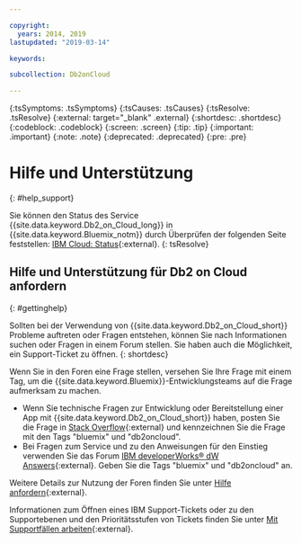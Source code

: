 ```yaml
---

copyright:
  years: 2014, 2019
lastupdated: "2019-03-14"

keywords: 

subcollection: Db2onCloud

---
```


<!-- Attribute definitions --> 
{:tsSymptoms: .tsSymptoms} 
{:tsCauses: .tsCauses} 
{:tsResolve: .tsResolve} 
{:external: target="_blank" .external}
{:shortdesc: .shortdesc}
{:codeblock: .codeblock}
{:screen: .screen}
{:tip: .tip}
{:important: .important}
{:note: .note}
{:deprecated: .deprecated}
{:pre: .pre}

# Hilfe und Unterstützung
{: #help_support}

Sie können den Status des Service {{site.data.keyword.Db2_on_Cloud_long}} in {{site.data.keyword.Bluemix_notm}} durch Überprüfen der folgenden Seite feststellen: [IBM Cloud: Status](https://cloud.ibm.com/status?selected=status){:external}.
{: tsResolve}

<!--* Status monitoring:
  * [All regions](https://cloud.ibm.com/status?selected=status){:external} -->

## Hilfe und Unterstützung für Db2 on Cloud anfordern
{: #gettinghelp}

Sollten bei der Verwendung von {{site.data.keyword.Db2_on_Cloud_short}} Probleme auftreten oder Fragen entstehen, können Sie nach Informationen suchen oder Fragen in einem Forum stellen. Sie haben auch die Möglichkeit, ein Support-Ticket zu öffnen.
{: shortdesc}

Wenn Sie in den Foren eine Frage stellen, versehen Sie Ihre Frage mit einem Tag, um die {{site.data.keyword.Bluemix}}-Entwicklungsteams auf die Frage aufmerksam zu machen.

* Wenn Sie technische Fragen zur Entwicklung oder Bereitstellung einer App mit {{site.data.keyword.Db2_on_Cloud_short}} haben, posten Sie die Frage in [Stack Overflow](https://stackoverflow.com/questions/ask/advice?){:external} und kennzeichnen Sie die Frage mit den Tags "bluemix" und "db2oncloud".
* Bei Fragen zum Service und zu den Anweisungen für den Einstieg verwenden Sie das Forum [IBM developerWorks® dW Answers](https://developer.ibm.com/answers/questions/ask/?smartspace=bluemix){:external}. Geben Sie die Tags "bluemix" und "db2oncloud" an.

Weitere Details zur Nutzung der Foren finden Sie unter [Hilfe anfordern](/docs/get-support?topic=get-support-getting-customer-support#using-avatar){:external}.

Informationen zum Öffnen eines IBM Support-Tickets oder zu den Supportebenen und den Prioritätsstufen von Tickets finden Sie unter [Mit Supportfällen arbeiten](/docs/get-support?topic=get-support-open-case#open-case){:external}.



